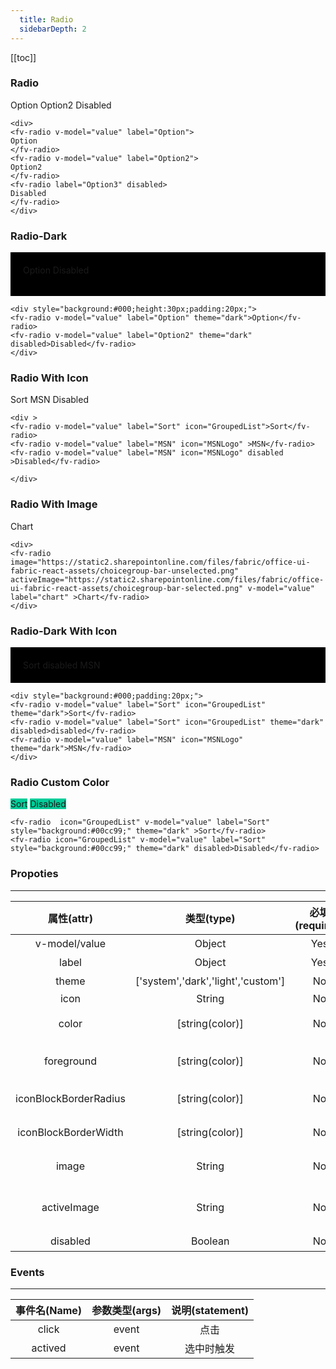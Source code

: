 ```yaml
---
  title: Radio
  sidebarDepth: 2
---
```


<script>
  export default {
    data(){
      return {
        value:"Option"
      }
    },
    methods:{
      active(){
        ++this.status;
      }
    }
  }
</script>
  
[[toc]]

### Radio


<ClientOnly>
<div>
<fv-radio v-model="value" label="Option">
Option
</fv-radio> 
<fv-radio v-model="value" label="Option2">
Option2
</fv-radio>
<fv-radio label="Option3" disabled>
Disabled
</fv-radio>
</div>
</ClientOnly>

```vue
<div>
<fv-radio v-model="value" label="Option">
Option
</fv-radio> 
<fv-radio v-model="value" label="Option2">
Option2
</fv-radio>
<fv-radio label="Option3" disabled>
Disabled
</fv-radio>
</div>
```

### Radio-Dark

<ClientOnly>
<div style="background:#000;height:30px;padding:20px;">
<fv-radio v-model="value" label="Option" theme="dark">Option</fv-radio>
<fv-radio v-model="value" label="Option2" theme="dark" disabled>Disabled</fv-radio>
</div>
</ClientOnly>

```vue
<div style="background:#000;height:30px;padding:20px;">
<fv-radio v-model="value" label="Option" theme="dark">Option</fv-radio>
<fv-radio v-model="value" label="Option2" theme="dark" disabled>Disabled</fv-radio>
</div>
```

### Radio With Icon

<ClientOnly>
<div >
<fv-radio v-model="value" label="Sort" icon="GroupedList">Sort</fv-radio>
<fv-radio v-model="value" label="MSN" icon="MSNLogo" >MSN</fv-radio>
<fv-radio v-model="value" label="MSN" icon="MSNLogo" disabled >Disabled</fv-radio>

</div>
</ClientOnly>

```vue
<div >
<fv-radio v-model="value" label="Sort" icon="GroupedList">Sort</fv-radio>
<fv-radio v-model="value" label="MSN" icon="MSNLogo" >MSN</fv-radio>
<fv-radio v-model="value" label="MSN" icon="MSNLogo" disabled >Disabled</fv-radio>

</div>
```

### Radio With Image

<div>
<ClientOnly>
<fv-radio image="https://static2.sharepointonline.com/files/fabric/office-ui-fabric-react-assets/choicegroup-bar-unselected.png" activeImage="https://static2.sharepointonline.com/files/fabric/office-ui-fabric-react-assets/choicegroup-bar-selected.png" v-model="value" label="chart" >Chart</fv-radio>
</ClientOnly>
</div>

```vue
<div>
<fv-radio image="https://static2.sharepointonline.com/files/fabric/office-ui-fabric-react-assets/choicegroup-bar-unselected.png" activeImage="https://static2.sharepointonline.com/files/fabric/office-ui-fabric-react-assets/choicegroup-bar-selected.png" v-model="value" label="chart" >Chart</fv-radio>
</div>
```

### Radio-Dark With Icon

<ClientOnly>
<div style="background:#000;padding:20px;">
<fv-radio v-model="value" label="Sort" icon="GroupedList" theme="dark">Sort</fv-radio>
<fv-radio v-model="value" label="Sort" icon="GroupedList" theme="dark" disabled>disabled</fv-radio>
<fv-radio v-model="value" label="MSN" icon="MSNLogo" theme="dark">MSN</fv-radio>
</div>
</ClientOnly>

```vue
<div style="background:#000;padding:20px;">
<fv-radio v-model="value" label="Sort" icon="GroupedList" theme="dark">Sort</fv-radio>
<fv-radio v-model="value" label="Sort" icon="GroupedList" theme="dark" disabled>disabled</fv-radio>
<fv-radio v-model="value" label="MSN" icon="MSNLogo" theme="dark">MSN</fv-radio>
</div>
```

### Radio Custom Color
<ClientOnly>
<fv-radio  icon="GroupedList" v-model="value" label="Sort" style="background:#00cc99;" theme="dark" >Sort</fv-radio>
<fv-radio icon="GroupedList" v-model="value" label="Sort" style="background:#00cc99;" theme="dark" disabled>Disabled</fv-radio>
</ClientOnly>

```vue
<fv-radio  icon="GroupedList" v-model="value" label="Sort" style="background:#00cc99;" theme="dark" >Sort</fv-radio>
<fv-radio icon="GroupedList" v-model="value" label="Sort" style="background:#00cc99;" theme="dark" disabled>Disabled</fv-radio>
```


### Propoties
---
|      属性(attr)       |             类型(type)             | 必填(required) |     默认值(default)      |    说明(statement)     |
|:---------------------:|:----------------------------------:|:--------------:|:------------------------:|:----------------------:|
|     v-model/value     |              Object              |      Yes       |        undefined         |         选项值         |
|         label         |              Object              |      Yes       |        undefined         |         选项值         |
|         theme         | ['system','dark','light','custom'] |       No       |         'system'         |         主题色         |
|         icon          |              String              |       No       |           null           |        MS-ICON         |
|         color         |          [string(color)]           |       No       |           null           |    文字和图标前景色    |
|      foreground       |          [string(color)]           |       No       | rgba(0, 120, 212, 0.829) |      Radio前景色       |
| iconBlockBorderRadius |          [string(color)]           |       No       |            3             |   带图标样式圆角大小   |
| iconBlockBorderWidth  |          [string(color)]           |       No       |            2             |   带图标样式边框大小   |
|         image         |              String              |       No       |           null           |     32*32 图像链接     |
|      activeImage      |              String              |       No       |           null           | 32*32 选中时的图像链接 |
|       disabled        |             Boolean              |       No       |          false           |        是否禁用        |

### Events
---
| 事件名(Name) | 参数类型(args) | 说明(statement) |
|:------------:|:--------------:|:---------------:|
|    click     |     event      |      点击       |
|   actived    |     event      |   选中时触发    |

  

